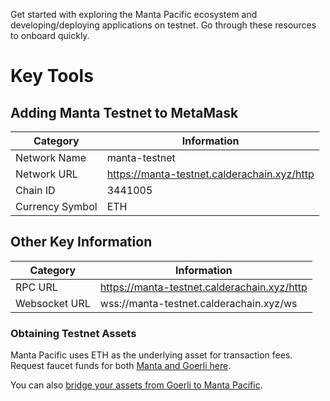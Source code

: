 Get started with exploring the Manta Pacific ecosystem and developing/deploying applications on testnet. Go through these resources to onboard quickly.

# Key Tools

## Adding Manta Testnet to MetaMask
| Category         | Information                                 |
| ---------------- | ------------------------------------------- |
| Network Name     | manta-testnet                               |
| Network URL      | https://manta-testnet.calderachain.xyz/http |
| Chain ID         |3441005                                      |
| Currency Symbol  | ETH                                         |

## Other Key Information
| Category      | Information                                 |
| ------------- | ------------------------------------------- |
| RPC URL       | https://manta-testnet.calderachain.xyz/http |
| Websocket URL | wss://manta-testnet.calderachain.xyz/ws     |

### Obtaining Testnet Assets
Manta Pacific uses ETH as the underlying asset for transaction fees. Request faucet funds for both [Manta and Goerli here](https://manta-testnet.caldera.dev/).

You can also [bridge your assets from Goerli to Manta Pacific](https://manta-testnet.calderabridge-test.xyz/).